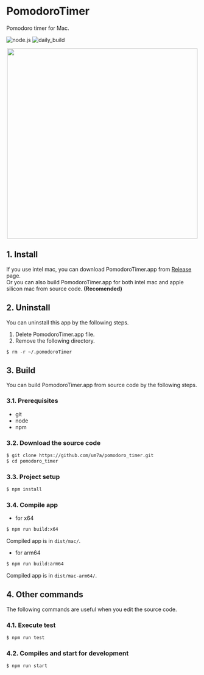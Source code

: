 # PomodoroTimer

Pomodoro timer for Mac.

![node.js](https://github.com/um7a/pomodoro_timer/actions/workflows/node.js.yml/badge.svg?branch=main)
![daily_build](https://github.com/um7a/pomodoro_timer/actions/workflows/daily_build.yml/badge.svg?branch=main)

<div align="center">
  <img src="https://github.com/um7a/pomodoro_timer/raw/v0.4.1/docs/pomodoro_timer_on_desktop.png" width="500px">
</div>

## 1. Install

If you use intel mac, you can download PomodoroTimer.app from [Release](https://github.com/um7a/pomodoro_timer/releases) page.  
Or you can also build PomodoroTimer.app for both intel mac and apple silicon mac from source code. **(Recomended)**

## 2. Uninstall

You can uninstall this app by the following steps.

1. Delete PomodoroTimer.app file.
2. Remove the following directory.

```
$ rm -r ~/.pomodoroTimer
```

## 3. Build

You can build PomodoroTimer.app from source code by the following steps.

### 3.1. Prerequisites

- git
- node
- npm

### 3.2. Download the source code

```bash
$ git clone https://github.com/um7a/pomodoro_timer.git
$ cd pomodoro_timer
```

### 3.3. Project setup

```bash
$ npm install
```

### 3.4. Compile app

- for x64

```bash
$ npm run build:x64
```

Compiled app is in `dist/mac/`.

- for arm64

```bash
$ npm run build:arm64
```

Compiled app is in `dist/mac-arm64/`.

## 4. Other commands

The following commands are useful when you edit the source code.

### 4.1. Execute test

```bash
$ npm run test
```

### 4.2. Compiles and start for development

```bash
$ npm run start
```
